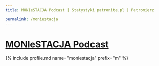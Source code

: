 ```yaml
---
title: MONIeSTACJA Podcast | Statystyki patronite.pl | Patromierz

permalink: /moniestacja
---
```


# [MONIeSTACJA Podcast](https://patronite.pl/moniestacja)

{% include profile.md name="moniestacja" prefix="m" %}
